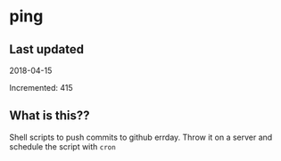 # ping

## Last updated
2018-04-15

Incremented: 415

## What is this??
Shell scripts to push commits to github errday. Throw it on a server and schedule the script with `cron`
